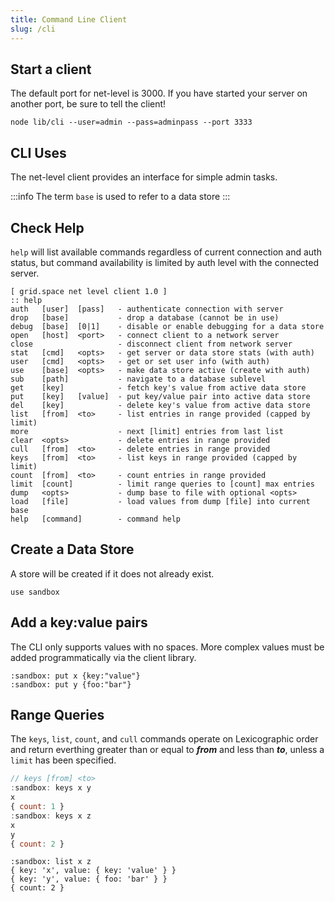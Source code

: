 ```yaml
---
title: Command Line Client
slug: /cli
---
```


## Start a client

The default port for net-level is 3000. If you have started your server on another port, be sure to tell the client!

```shell
node lib/cli --user=admin --pass=adminpass --port 3333
```

## CLI Uses

The net-level client provides an interface for simple admin tasks.

:::info
The term `base` is used to refer to a data store
:::

## Check Help

`help` will list available commands regardless of current connection and auth status, but command availability is limited by auth level with the connected server.

```shell
[ grid.space net level client 1.0 ]
:: help
auth   [user]  [pass]   - authenticate connection with server
drop   [base]           - drop a database (cannot be in use)
debug  [base]  [0|1]    - disable or enable debugging for a data store
open   [host]  <port>   - connect client to a network server
close                   - disconnect client from network server
stat   [cmd]   <opts>   - get server or data store stats (with auth)
user   [cmd]   <opts>   - get or set user info (with auth)
use    [base]  <opts>   - make data store active (create with auth)
sub    [path]           - navigate to a database sublevel
get    [key]            - fetch key's value from active data store
put    [key]   [value]  - put key/value pair into active data store
del    [key]            - delete key's value from active data store
list   [from]  <to>     - list entries in range provided (capped by limit)
more                    - next [limit] entries from last list
clear  <opts>           - delete entries in range provided
cull   [from]  <to>     - delete entries in range provided
keys   [from]  <to>     - list keys in range provided (capped by limit)
count  [from]  <to>     - count entries in range provided
limit  [count]          - limit range queries to [count] max entries
dump   <opts>           - dump base to file with optional <opts>
load   [file]           - load values from dump [file] into current base
help   [command]        - command help
```

## Create a Data Store

A store will be created if it does not already exist.

```shell
use sandbox
```

## Add a key:value pairs

The CLI only supports values with no spaces. More complex values must be added programmatically via the client library.

```shell
:sandbox: put x {key:"value"}
:sandbox: put y {foo:"bar"}
```

## Range Queries

The `keys`, `list`, `count`, and `cull` commands operate on Lexicographic order and return everthing greater than or equal to **_from_** and less than **_to_**, unless a `limit` has been specified.

```js
// keys [from] <to>
:sandbox: keys x y
x
{ count: 1 }
:sandbox: keys x z
x
y
{ count: 2 }
```

```shell
:sandbox: list x z
{ key: 'x', value: { key: 'value' } }
{ key: 'y', value: { foo: 'bar' } }
{ count: 2 }
```
